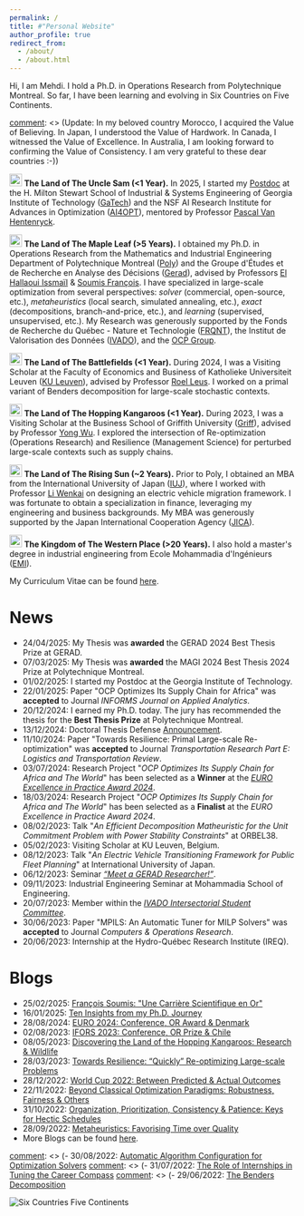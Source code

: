 ```yaml
---
permalink: /
title: #"Personal Website"
author_profile: true
redirect_from: 
  - /about/
  - /about.html
---
```


Hi, I am Mehdi. I hold a Ph.D. in Operations Research from Polytechnique Montreal. So far, I have been learning and evolving in Six Countries on Five Continents.

[comment]: <> (Update: In my beloved country Morocco, I acquired the Value of Believing. In Japan, I understood the Value of Hardwork. In Canada, I witnessed the Value of Excellence. In Australia, I am looking forward to confirming the Value of Consistency. I am very grateful to these dear countries :-))

[comment]: <> (Update: Four Countries on Four Continents. In Australia, I confirmed the Value of Consistency.)

<img alt="United States" src="https://purecatamphetamine.github.io/country-flag-icons/3x2/US.svg" width="22" height="22"/> **The Land of The Uncle Sam (<1 Year).** In 2025, I started my [Postdoc](https://www.isye.gatech.edu/users/el-mehdi-er-raqabi) at the H. Milton Stewart School of Industrial & Systems Engineering of Georgia Institute of Technology ([GaTech](https://www.gatech.edu/)) and the NSF AI Research Institute for Advances in Optimization ([AI4OPT](https://www.ai4opt.org/)), mentored by Professor [Pascal Van Hentenryck](https://www.isye.gatech.edu/users/pascal-van-hentenryck).

<img alt="Canada" src="http://purecatamphetamine.github.io/country-flag-icons/3x2/CA.svg" width="22" height="22"/> **The Land of The Maple Leaf (>5 Years).** I obtained my Ph.D. in Operations Research from the Mathematics and Industrial Engineering Department of Polytechnique Montreal ([Poly](https://www.polymtl.ca/)) and the Groupe d'Études et de Recherche en Analyse des Décisions ([Gerad](https://www.gerad.ca/en)), advised by Professors [El Hallaoui Issmaïl](https://www.polymtl.ca/expertises/el-hallaoui-issmail) & [Soumis François](https://www.polymtl.ca/expertises/soumis-francois). I have specialized in large-scale optimization from several perspectives: *solver* (commercial, open-source, etc.), *metaheuristics* (local search, simulated annealing, etc.), *exact* (decompositions, branch-and-price, etc.), and *learning* (supervised, unsupervised, etc.). My Research was generously supported by the Fonds de Recherche du Québec - Nature et Technologie ([FRQNT](https://frq.gouv.qc.ca/en/)), the Institut de Valorisation des Données ([IVADO](https://ivado.ca/en/)), and the [OCP Group](https://www.ocpgroup.ma/).

<img alt="Belgium" src="https://purecatamphetamine.github.io/country-flag-icons/3x2/BE.svg" width="22" height="22"/> **The Land of The Battlefields (<1 Year).** During 2024, I was a Visiting Scholar at the Faculty of Economics and Business of Katholieke Universiteit Leuven ([KU Leuven](https://www.kuleuven.be/english/kuleuven/index.html)), advised by Professor [Roel Leus](https://www.kuleuven.be/wieiswie/en/person/00004371). I worked on a primal variant of Benders decomposition for large-scale stochastic contexts.

<img alt="Australia" src="http://purecatamphetamine.github.io/country-flag-icons/3x2/AU.svg" width="22" height="22"/> **The Land of The Hopping Kangaroos (<1 Year).** During 2023, I was a Visiting Scholar at the Business School of Griffith University ([Griff](https://www.griffith.edu.au/)), advised by Professor [Yong Wu](https://www.griffith.edu.au/griffith-business-school/departments/business-strategy-innovation/contact-us/staff/dr-yong-wu). I explored the intersection of Re-optimization (Operations Research) and Resilience (Management Science) for perturbed large-scale contexts such as supply chains. 

<img alt="Japan" src="http://purecatamphetamine.github.io/country-flag-icons/3x2/JP.svg" width="22" height="22"/> **The Land of The Rising Sun (~2 Years).** Prior to Poly, I obtained an MBA from the International University of Japan ([IUJ](https://www.iuj.ac.jp/)), where I worked with Professor [Li Wenkai](http://rmap.iuj.ac.jp/profile/en.1d04074599d978f5.html) on designing an electric vehicle migration framework. I was fortunate to obtain a specialization in finance, leveraging my engineering and business backgrounds. My MBA was generously supported by the Japan International Cooperation Agency ([JICA](https://www.jica.go.jp/english/)).

<img alt="Morocco" src="http://purecatamphetamine.github.io/country-flag-icons/3x2/MA.svg" width="22" height="22"/> **The Kingdom of The Western Place (>20 Years).** I also hold a master's degree in industrial engineering from Ecole Mohammadia d'Ingénieurs ([EMI](https://www.emi.ac.ma/)).

My Curriculum Vitae can be found [here](http://rqbmedi.github.io/files/CV.pdf).

News
=====
- 24/04/2025: My Thesis was **awarded** the GERAD 2024 Best Thesis Prize at GERAD.
- 07/03/2025: My Thesis was **awarded** the MAGI 2024 Best Thesis 2024 Prize at Polytechnique Montreal.
- 01/02/2025: I started my Postdoc at the Georgia Institute of Technology.
- 22/01/2025: Paper "OCP Optimizes Its Supply Chain for Africa" was **accepted** to Journal *INFORMS Journal on Applied Analytics*.
- 20/12/2024: I earned my Ph.D. today. The jury has recommended the thesis for the **Best Thesis Prize** at Polytechnique Montreal.
- 13/12/2024: Doctoral Thesis Defense [Announcement](https://www.polymtl.ca/calendrier/evenements/soutenance-de-these-de-doctorat-el-mehdi-er-raqabi-mathematiques).
- 11/10/2024: Paper "Towards Resilience: Primal Large-scale Re-optimization" was **accepted** to Journal *Transportation Research Part E: Logistics and Transportation Review*.
- 03/07/2024: Research Project "*OCP Optimizes Its Supply Chain for Africa and The World*" has been selected as a **Winner** at the [*EURO Excellence in Practice Award 2024*](https://www.euro-online.org/web/pages/1667/previous-finalists-and-winners).
- 18/03/2024: Research Project "*OCP Optimizes Its Supply Chain for Africa and The World*" has been selected as a **Finalist** at the *EURO Excellence in Practice Award 2024*.
- 08/02/2023: Talk "*An Efficient Decomposition Matheuristic for the Unit Commitment Problem with Power Stability Constraints*" at ORBEL38.
- 05/02/2023: Visiting Scholar at KU Leuven, Belgium. 
- 08/12/2023: Talk "*An Electric Vehicle Transitioning Framework for Public Fleet Planning*" at International University of Japan.
- 06/12/2023: Seminar [*“Meet a GERAD Researcher!”*](https://www.gerad.ca/fr/events/2151).
- 09/11/2023: Industrial Engineering Seminar at Mohammadia School of Engineering.
- 20/07/2023: Member within the [*IVADO Intersectorial Student Committee*](https://ivado.ca/comite-etudiant/).
- 30/06/2023: Paper "MPILS: An Automatic Tuner for MILP Solvers" was **accepted** to Journal *Computers & Operations Research*.
- 20/06/2023: Internship at the Hydro-Québec Research Institute (IREQ).

Blogs
======
- 25/02/2025: [François Soumis: "Une Carrière Scientifique en Or"](https://www.linkedin.com/pulse/fran%C3%A7ois-soumis-une-carri%C3%A8re-scientifique-en-el-mehdi-er-raqabi-wq85e/)
- 16/01/2025: [Ten Insights from my Ph.D. Journey](https://www.linkedin.com/pulse/ten-insights-from-my-phd-journey-el-mehdi-er-raqabi-xttpe/)
- 28/08/2024: [EURO 2024: Conference, OR Award & Denmark](https://medium.com/@erraqabielmehdi/euro-2024-conference-or-award-denmark-796722944cc7)
- 02/08/2023: [IFORS 2023: Conference, OR Prize & Chile](https://medium.com/@erraqabielmehdi/ifors-2023-conference-or-prize-chile-1bec27d407de)
- 08/05/2023: [Discovering the Land of the Hopping Kangaroos: Research & Wildlife](https://www.linkedin.com/pulse/discovering-land-hopping-kangaroos-research-wildlife-er-raqabi?fbclid=IwAR3jyN2Y2w0HqL_qcLFMbUlqGcOnwSSLaajI4_d5p9qz9E2DOLwrN9Ay2BY)
- 28/03/2023: [Towards Resilience: “Quickly” Re-optimizing Large-scale Problems](https://medium.com/@erraqabielmehdi/towards-resilience-quickly-re-optimizing-large-scale-problems-1d7f923bb866)
- 28/12/2022: [World Cup 2022: Between Predicted & Actual Outcomes](https://www.linkedin.com/pulse/world-cup-2022-between-predicted-actual-outcomes-el-mehdi-%E3%83%A9%E3%82%AB%E3%83%93-%E3%83%A1%E3%83%87%E3%82%A3)
- 22/11/2022: [Beyond Classical Optimization Paradigms: Robustness, Fairness & Others](https://erraqabielmehdi.medium.com/beyond-classical-optimization-paradigms-robustness-fairness-others-dce754836c0d)
- 31/10/2022: [Organization, Prioritization, Consistency & Patience: Keys for Hectic Schedules](https://www.linkedin.com/pulse/organization-prioritization-consistency-patience-keys-er-raqabi/?trackingId=SwNT9X4wQ6%2BXu%2FHBCCnE8A%3D%3D)
- 28/09/2022: [Metaheuristics: Favorising Time over Quality](https://erraqabielmehdi.medium.com/metaheuristics-favorising-time-over-quality-1c0c7a68fa37)
- More Blogs can be found [here](https://rqbmedi.github.io/portfolio/). 

[comment]: <> (- 30/08/2022: [Automatic Algorithm Configuration for Optimization Solvers](https://erraqabielmehdi.medium.com/automatic-algorithm-configuration-for-optimization-solvers-66ac3861a233)
[comment]: <> (- 31/07/2022: [The Role of Internships in Tuning the Career Compass](https://www.linkedin.com/pulse/role-internships-tuning-career-compass-er-raqabi-el-mehdi-%E3%83%A9%E3%82%AB%E3%83%93-%E3%83%A1%E3%83%87%E3%82%A3/)
[comment]: <> (- 29/06/2022: [The Benders Decomposition](https://erraqabielmehdi.medium.com/the-benders-decomposition-8dadf381f60c)

![Six Countries Five Continents](http://rqbmedi.github.io/images/MAP.png)
